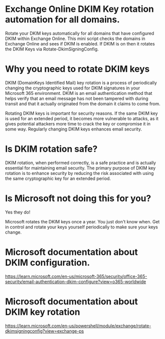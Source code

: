 # Exchange Online DKIM Key rotation automation for all domains.

Rotate your DKIM keys automatically for all domains that have configured DKIM within Exchange Online.
This mini script checks the domains in Exchange Online and sees if DKIM is enabled. If DKIM is on then it rotates the DKIM Keys via Rotate-DkimSigningConfig.

# Why you need to rotate DKIM keys
DKIM (DomainKeys Identified Mail) key rotation is a process of periodically changing the cryptographic keys used for DKIM signatures in your Microsoft 365 environment. DKIM is an email authentication method that helps verify that an email message has not been tampered with during transit and that it actually originated from the domain it claims to come from.

Rotating DKIM keys is important for security reasons. If the same DKIM key is used for an extended period, it becomes more vulnerable to attacks, as it gives potential attackers more time to crack the key or compromise it in some way. Regularly changing DKIM keys enhances email security.

# Is DKIM rotation safe?
DKIM rotation, when performed correctly, is a safe practice and is actually essential for maintaining email security. The primary purpose of DKIM key rotation is to enhance security by reducing the risk associated with using the same cryptographic key for an extended period.

# Is Microsoft not doing this for you?
Yes they do!

Microsoft rotates the DKIM keys once a year. You just don't know when. Get in control and rotate your keys yourself periodically to make sure your keys change.

# Microsoft documentation about DKIM configuration.
https://learn.microsoft.com/en-us/microsoft-365/security/office-365-security/email-authentication-dkim-configure?view=o365-worldwide

# Microsoft documentation about DKIM key rotation
https://learn.microsoft.com/en-us/powershell/module/exchange/rotate-dkimsigningconfig?view=exchange-ps

